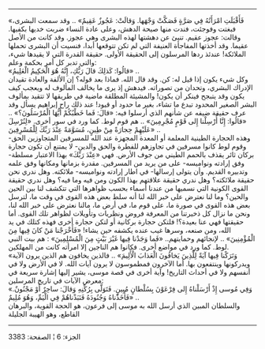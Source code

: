 ------------------------------------------------------------------------

«فَأَقْبَلَتِ امْرَأَتُهُ فِي صَرَّةٍ فَصَكَّتْ وَجْهَها. وَقالَتْ: عَجُوزٌ عَقِيمٌ» .. وقد سمعت البشرى،
فبغتت وفوجئت، فندت منها صيحة الدهش، وعلى عادة النساء ضربت خديها بكفيها.
وقالت: عجوز عقيم. تنبئ عن دهشتها لهذه البشرى وهي عجوز. وقد كانت من الأصل
عقيما. وقد أخذتها المفاجأة العنيفة التي لم تكن تتوقعها أبدا، فنسيت أن
البشرى تحملها الملائكة! عندئذ ردها المرسلون إلى الحقيقة الأولى. حقيقة
القدرة التي لا يقيدها شيء، والتي تدبر كل أمر بحكمة وعلم:  
«قالُوا: كَذلِكَ قالَ رَبُّكِ، إِنَّهُ هُوَ الْحَكِيمُ الْعَلِيمُ» ..  
وكل شيء يكون إذا قيل له: كن. وقد قال الله. فماذا بعد قوله؟ إن الألفة
والعادة تقيدان الإدراك البشري، وتحدان من تصوراته. فيدهش إذ يرى ما يخالف
المألوف له ويعجب كيف يكون وقد يتبجح فينكر أن يكون! والمشيئة المطلقة
ماضية في طريقها لا تتقيد بمألوف البشر الصغير المحدود تبدع ما تشاء، بغير
ما حدود أو قيود! عند ذلك راح إبراهيم يسأل وقد عرف حقيقة ضيفه عن شأنهم
الذي أرسلوا فيه: «قالَ: فَما خَطْبُكُمْ أَيُّهَا الْمُرْسَلُونَ؟» .. «قالُوا: إِنَّا أُرْسِلْنا
إِلى قَوْمٍ مُجْرِمِينَ» .. هم قوم لوط. كما ورد في سور أخرى. «لِنُرْسِلَ عَلَيْهِمْ حِجارَةً
مِنْ طِينٍ، مُسَوَّمَةً عِنْدَ رَبِّكَ لِلْمُسْرِفِينَ» ..  
وهذه الحجارة الطينية المعلمة أو المعدة المجهزة عند الله للمسرفين
المتجاوزين الحق- وقوم لوط كانوا مسرفين في تجاوزهم للفطرة والحق والدين-
لا يمتنع أن تكون حجارة بركان ثائر يقذف بالحمم الطيني من جوف الأرض. فهي
«عِنْدَ رَبِّكَ» بهذا الاعتبار مسلطة- وفق إرادته ونواميسه- على من يريد من
المسرفين. مقدرة بزمانها ومكانها وفق علمه وتدبيره القديم. وأن يتولى
إرسالها- في اطار إرادته ونواميسه- ملائكته. وهل ندري نحن حقيقة ملائكته؟
وهل ندري حقيقة علاقتهم بهذا الكون ومن فيه وما فيه؟ وهل ندري حقيقة القوى
الكونية التي نسميها من عندنا أسماء بحسب ظواهرها التي تتكشف لنا بين الحين
والحين؟ وما لنا نعترض على خبر الله لنا أنه سلط بعض هذه القوى في وقت ما،
لترسل بعض هذه القوى في صورة ما، على قوم ما، في أرض ما، مالنا نعترض على
خبر الله لنا، ونحن ما نزال كل ذخيرتنا من المعرفة فروض ونظريات وتأويلات
لظواهر تلك القوى. أما حقيقتها فهي عنا بعيدة؟! فلتكن حجارة بركانية أو
لتكن حجارة أخرى فهذه كتلك في يد الله، ومن صنعه، وسرها غيب عنده يكشفه حين
يشاء! «فَأَخْرَجْنا مَنْ كانَ فِيها مِنَ الْمُؤْمِنِينَ» .. لإنجائهم وحمايتهم.. «فَما
وَجَدْنا فِيها غَيْرَ بَيْتٍ مِنَ الْمُسْلِمِينَ» : هم بيت النبي لوط. كما ورد في مواضع
أخرى. فكانوا هم الناجين إلا امرأته كانت من المهلكين.  
«وَتَرَكْنا فِيها آيَةً لِلَّذِينَ يَخافُونَ الْعَذابَ الْأَلِيمَ» .. فالذين يخافون هم الذين
يرون الآية ويدركونها وينتفعون بها. أما الآخرون فمطموسون لا يرون آيات
الله. لا في الأرض ولا في أنفسهم ولا في أحداث التاريخ! وآية أخرى في قصة
موسى، يشير إليها إشارة سريعة في معرض الآيات في تاريخ المرسلين:  
«وَفِي مُوسى إِذْ أَرْسَلْناهُ إِلى فِرْعَوْنَ بِسُلْطانٍ مُبِينٍ. فَتَوَلَّى بِرُكْنِهِ وَقالَ: ساحِرٌ أَوْ
مَجْنُونٌ. فَأَخَذْناهُ وَجُنُودَهُ فَنَبَذْناهُمْ فِي الْيَمِّ، وَهُوَ مُلِيمٌ» ..  
والسلطان المبين الذي أرسل الله به موسى إلى فرعون، هو الحجة القوية،
والبرهان القاطع، وهو الهيبة الجليلة

------------------------------------------------------------------------

الجزء: 6 ¦ الصفحة: 3383
